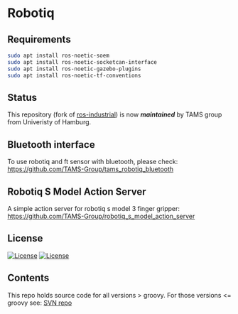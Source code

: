 # Robotiq

## Requirements

```zsh
sudo apt install ros-noetic-soem
sudo apt install ros-noetic-socketcan-interface
sudo apt install ros-noetic-gazebo-plugins
sudo apt install ros-noetic-tf-conventions
```

## Status

This repository (fork of [ros-industrial](https://github.com/ros-industrial/robotiq)) is now ***maintained*** by TAMS group from Univeristy of Hamburg.

## Bluetooth interface

To use robotiq and ft sensor with bluetooth, please check: https://github.com/TAMS-Group/tams_robotiq_bluetooth

## Robotiq S Model Action Server

A simple action server for robotiq s model 3 finger gripper: https://github.com/TAMS-Group/robotiq_s_model_action_server

## License

[![License](https://img.shields.io/badge/License-Apache%202.0-blue.svg)](https://opensource.org/licenses/Apache-2.0) [![License](https://img.shields.io/badge/License-BSD%203--Clause-blue.svg)](https://opensource.org/licenses/BSD-3-Clause)

## Contents

This repo holds source code for all versions > groovy. For those versions <= groovy see: [SVN repo][]

[ROS wiki]: http://ros.org/wiki/robotiq
[SVN repo]: https://code.google.com/p/swri-ros-pkg/source/browse
